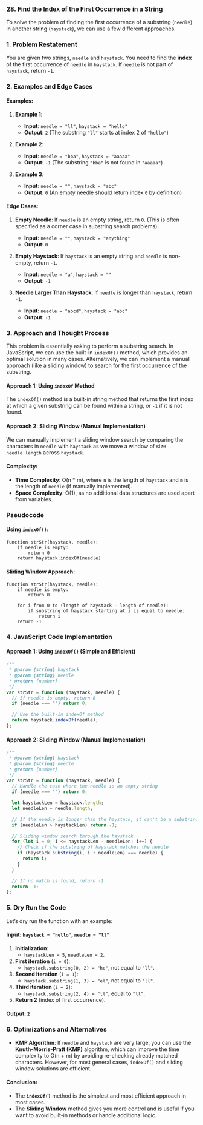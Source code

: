 ### 28. Find the Index of the First Occurrence in a String

To solve the problem of finding the first occurrence of a substring (`needle`) in another string (`haystack`), we can use a few different approaches.

### 1. Problem Restatement

You are given two strings, `needle` and `haystack`. You need to find the **index** of the first occurrence of `needle` in `haystack`. If `needle` is not part of `haystack`, return `-1`.

### 2. Examples and Edge Cases

#### Examples:

1. **Example 1**:

   - **Input**: `needle = "ll"`, `haystack = "hello"`
   - **Output**: `2` (The substring `"ll"` starts at index 2 of `"hello"`)

2. **Example 2**:

   - **Input**: `needle = "bba"`, `haystack = "aaaaa"`
   - **Output**: `-1` (The substring `"bba"` is not found in `"aaaaa"`)

3. **Example 3**:
   - **Input**: `needle = ""`, `haystack = "abc"`
   - **Output**: `0` (An empty needle should return index `0` by definition)

#### Edge Cases:

1. **Empty Needle**: If `needle` is an empty string, return `0`. (This is often specified as a corner case in substring search problems).
   - **Input**: `needle = ""`, `haystack = "anything"`
   - **Output**: `0`
2. **Empty Haystack**: If `haystack` is an empty string and `needle` is non-empty, return `-1`.

   - **Input**: `needle = "a"`, `haystack = ""`
   - **Output**: `-1`

3. **Needle Larger Than Haystack**: If `needle` is longer than `haystack`, return `-1`.
   - **Input**: `needle = "abcd"`, `haystack = "abc"`
   - **Output**: `-1`

### 3. Approach and Thought Process

This problem is essentially asking to perform a substring search. In JavaScript, we can use the built-in `indexOf()` method, which provides an optimal solution in many cases. Alternatively, we can implement a manual approach (like a sliding window) to search for the first occurrence of the substring.

#### Approach 1: Using `indexOf` Method

The `indexOf()` method is a built-in string method that returns the first index at which a given substring can be found within a string, or `-1` if it is not found.

#### Approach 2: Sliding Window (Manual Implementation)

We can manually implement a sliding window search by comparing the characters in `needle` with `haystack` as we move a window of size `needle.length` across `haystack`.

#### Complexity:

- **Time Complexity**: O(n \* m), where `n` is the length of `haystack` and `m` is the length of `needle` (if manually implemented).
- **Space Complexity**: O(1), as no additional data structures are used apart from variables.

### Pseudocode

#### Using `indexOf()`:

```plaintext
function strStr(haystack, needle):
    if needle is empty:
        return 0
    return haystack.indexOf(needle)
```

#### Sliding Window Approach:

```plaintext
function strStr(haystack, needle):
    if needle is empty:
        return 0

    for i from 0 to (length of haystack - length of needle):
        if substring of haystack starting at i is equal to needle:
            return i
    return -1
```

### 4. JavaScript Code Implementation

#### Approach 1: Using `indexOf()` (Simple and Efficient)

```javascript
/**
 * @param {string} haystack
 * @param {string} needle
 * @return {number}
 */
var strStr = function (haystack, needle) {
  // If needle is empty, return 0
  if (needle === "") return 0;

  // Use the built-in indexOf method
  return haystack.indexOf(needle);
};
```

#### Approach 2: Sliding Window (Manual Implementation)

```javascript
/**
 * @param {string} haystack
 * @param {string} needle
 * @return {number}
 */
var strStr = function (haystack, needle) {
  // Handle the case where the needle is an empty string
  if (needle === "") return 0;

  let haystackLen = haystack.length;
  let needleLen = needle.length;

  // If the needle is longer than the haystack, it can't be a substring
  if (needleLen > haystackLen) return -1;

  // Sliding window search through the haystack
  for (let i = 0; i <= haystackLen - needleLen; i++) {
    // Check if the substring of haystack matches the needle
    if (haystack.substring(i, i + needleLen) === needle) {
      return i;
    }
  }

  // If no match is found, return -1
  return -1;
};
```

### 5. Dry Run the Code

Let’s dry run the function with an example:

#### Input: `haystack = "hello"`, `needle = "ll"`

1. **Initialization**:
   - `haystackLen = 5`, `needleLen = 2`.
2. **First iteration** (`i = 0`):
   - `haystack.substring(0, 2) = "he"`, not equal to `"ll"`.
3. **Second iteration** (`i = 1`):
   - `haystack.substring(1, 3) = "el"`, not equal to `"ll"`.
4. **Third iteration** (`i = 2`):
   - `haystack.substring(2, 4) = "ll"`, equal to `"ll"`.
5. **Return 2** (index of first occurrence).

#### Output: `2`

### 6. Optimizations and Alternatives

- **KMP Algorithm**: If `needle` and `haystack` are very large, you can use the **Knuth-Morris-Pratt (KMP)** algorithm, which can improve the time complexity to O(n + m) by avoiding re-checking already matched characters. However, for most general cases, `indexOf()` and sliding window solutions are efficient.

#### Conclusion:

- The **`indexOf()`** method is the simplest and most efficient approach in most cases.
- The **Sliding Window** method gives you more control and is useful if you want to avoid built-in methods or handle additional logic.
